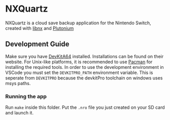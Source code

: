 # NXQuartz
NXQuartz is a cloud save backup application for the Nintendo Switch, created with [libnx](https://github.com/switchbrew/libnx) and [Plutonium](https://github.com/XorTroll/Plutonium)

## Development Guide
Make sure you have [DevKitA64](https://devkitpro.org/) installed. Installations can be found on their website.
For Unix-like platforms, it is recommended to use [Pacman](https://github.com/devkitPro/pacman) for installing the
required tools. In order to use the development environment in VSCode you must set the `DEVKITPRO_PATH` environment variable. This is seperate from `DEVKITPRO` because the devkitPro toolchain on windows uses msys paths.

### Running the app
Run `make` inside this folder. Put the `.nro` file you just created on your SD card and launch it.
